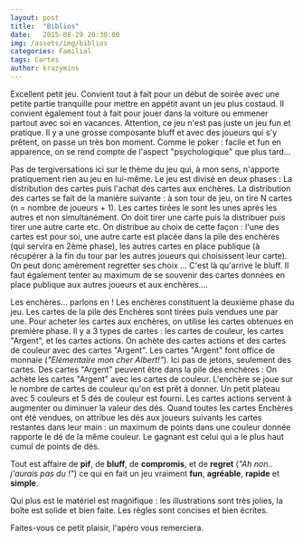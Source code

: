 ```yaml
---
layout: post
title:  "Biblios"
date:   2015-08-29 20:30:00
img: /assets/img/biblios
categories: Familial
tags: Cartes
author: krazymins
---
```

Excellent petit jeu. Convient tout à fait pour un début de soirée avec une petite partie tranquille pour mettre en appétit avant un jeu plus costaud. Il convient également tout à fait pour jouer dans la voiture ou emmener partout avec soi en vacances. Attention, ce jeu n'est pas juste un jeu fun et pratique. Il y a une grosse composante bluff et avec des joueurs qui s'y prêtent, on passe un très bon moment. Comme le poker : facile et fun en apparence, on se rend compte de l'aspect "psychologique" que plus tard...

Pas de tergiversations ici sur le thème du jeu qui, à mon sens, n'apporte pratiquement rien au jeu en lui-même.
Le jeu est divisé en deux phases : La distribution des cartes puis l'achat des cartes aux enchères.
La distribution des cartes se fait de la manière suivante : à son tour de jeu, on tire N cartes (n = nombre de joueurs + 1). Les cartes tirées le sont les unes après les autres et non simultanément. On doit tirer une carte puis la distribuer puis tirer une autre carte etc. On distribue au choix de cette façon : l'une des cartes est pour soi, une autre carte est placée dans la pile des enchères (qui servira en 2ème phase), les autres cartes en place publique (à récupérer à la fin du tour par les autres joueurs qui choisissent leur carte).
On peut donc amèrement regretter ses choix ... C'est là qu'arrive le bluff.
Il faut également tenter au maximum de se souvenir des cartes données en place publique aux autres joueurs et aux enchères....


Les enchères... parlons en !
Les enchères constituent la deuxième phase du jeu. Les cartes de la pile des Enchères sont tirées puis vendues une par une.
Pour acheter les cartes aux enchères, on utilise les cartes obtenues en première phase.
Il y a 3 types de cartes : les cartes de couleur, les cartes "Argent", et les cartes actions.
On achète des cartes actions et des cartes de couleur avec des cartes "Argent". Les cartes "Argent" font office de monnaie (*"Elémentaire mon cher Albert!"*). Ici pas de jetons, seulement des cartes.
Des cartes "Argent" peuvent être dans la pile des enchères : On achète les cartes "Argent" avec les cartes de couleur. L'enchère se joue sur le nombre de cartes de couleur qu'on est prêt à donner.
Un petit plateau avec 5 couleurs et 5 dés de couleur est fourni. Les cartes actions servent à augmenter ou diminuer la valeur des dés.
Quand toutes les cartes Enchères ont été vendues, on attribue les dés aux joueurs suivants les cartes restantes dans leur main : un maximum de points dans une couleur donnée rapporte le dé de la même couleur.
Le gagnant est celui qui a le plus haut cumul de points de dés.

Tout est affaire de **pif**, de **bluff**, de **compromis**, et de **regret** (*"Ah non.. j'aurais pas du !"*) ce qui en fait un jeu vraiment **fun**, **agréable**, **rapide** et **simple**.

Qui plus est le matériel est magnifique : les illustrations sont très jolies, la boîte est solide et bien faite. Les règles sont concises et bien écrites.

Faites-vous ce petit plaisir, l'apéro vous remerciera.

